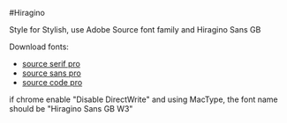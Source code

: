 #Hiragino

Style for Stylish, use Adobe Source font family and Hiragino Sans GB

Download fonts:
* [source serif pro](https://github.com/adobe-fonts/source-serif-pro)
* [source sans pro](https://github.com/adobe-fonts/source-sans-pro)
* [source code pro](https://github.com/adobe-fonts/source-code-pro)

if chrome enable "Disable DirectWrite" and using MacType, the font name should be "Hiragino Sans GB W3"

